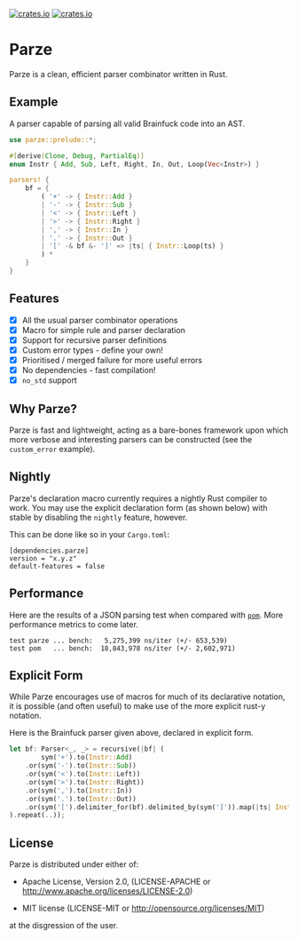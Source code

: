 [![crates.io](https://img.shields.io/crates/v/parze.svg)](https://crates.io/crates/parze)
[![crates.io](https://docs.rs/parze/badge.svg)](https://docs.rs/parze)

# Parze

Parze is a clean, efficient parser combinator written in Rust.

## Example

A parser capable of parsing all valid Brainfuck code into an AST.

```rust
use parze::prelude::*;

#[derive(Clone, Debug, PartialEq)]
enum Instr { Add, Sub, Left, Right, In, Out, Loop(Vec<Instr>) }

parsers! {
    bf = {
        ( '+' -> { Instr::Add }
        | '-' -> { Instr::Sub }
        | '<' -> { Instr::Left }
        | '>' -> { Instr::Right }
        | ',' -> { Instr::In }
        | '.' -> { Instr::Out }
        | '[' -& bf &- ']' => |ts| { Instr::Loop(ts) }
        ) *
    }
}
```

## Features

- [x] All the usual parser combinator operations
- [x] Macro for simple rule and parser declaration
- [x] Support for recursive parser definitions
- [x] Custom error types - define your own!
- [x] Prioritised / merged failure for more useful errors
- [x] No dependencies - fast compilation!
- [x] `no_std` support

## Why Parze?

Parze is fast and lightweight, acting as a bare-bones framework upon which more verbose and interesting parsers can be constructed (see the `custom_error` example).

## Nightly

Parze's declaration macro currently requires a nightly Rust compiler to work.
You may use the explicit declaration form (as shown below) with stable by disabling the `nightly` feature, however.

This can be done like so in your `Cargo.toml`:

```
[dependencies.parze]
version = "x.y.z"
default-features = false
```

## Performance

Here are the results of a JSON parsing test when compared with [`pom`](https://github.com/J-F-Liu/pom). More performance metrics to come later.

```
test parze ... bench:   5,275,399 ns/iter (+/- 653,539)
test pom   ... bench:  18,843,978 ns/iter (+/- 2,602,971)
```

## Explicit Form

While Parze encourages use of macros for much of its declarative notation, it is possible (and often useful) to make use of the more explicit rust-y notation.

Here is the Brainfuck parser given above, declared in explicit form.

```rust
let bf: Parser<_, _> = recursive(|bf| (
        sym('+').to(Instr::Add)
    .or(sym('-').to(Instr::Sub))
    .or(sym('<').to(Instr::Left))
    .or(sym('>').to(Instr::Right))
    .or(sym(',').to(Instr::In))
    .or(sym('.').to(Instr::Out))
    .or(sym('[').delimiter_for(bf).delimited_by(sym(']')).map(|ts| Instr::Loop(ts)))
).repeat(..));
```

## License

Parze is distributed under either of:

- Apache License, Version 2.0, (LICENSE-APACHE or http://www.apache.org/licenses/LICENSE-2.0)

- MIT license (LICENSE-MIT or http://opensource.org/licenses/MIT)

at the disgression of the user.
